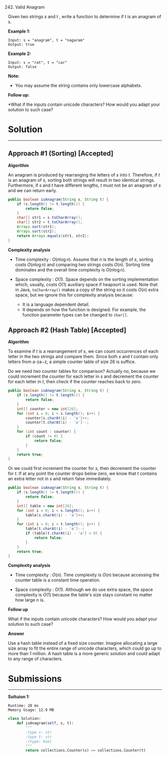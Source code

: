 242. Valid Anagram

Given two strings s and t , write a function to determine if t is an anagram of s.

**Example 1:**
```
Input: s = "anagram", t = "nagaram"
Output: true
```

**Example 2:**
```
Input: s = "rat", t = "car"
Output: false
```

**Note:**

* You may assume the string contains only lowercase alphabets.

**Follow up:**

*What if the inputs contain unicode characters? How would you adapt your solution to such case?

# Solution
---
## Approach #1 (Sorting) [Accepted]
**Algorithm**

An anagram is produced by rearranging the letters of $s$ into $t$. Therefore, if $t$ is an anagram of $s$, sorting both strings will result in two identical strings. Furthermore, if $s$ and $t$ have different lengths, $t$ must not be an anagram of $s$ and we can return early.

```java
public boolean isAnagram(String s, String t) {
    if (s.length() != t.length()) {
        return false;
    }
    char[] str1 = s.toCharArray();
    char[] str2 = t.toCharArray();
    Arrays.sort(str1);
    Arrays.sort(str2);
    return Arrays.equals(str1, str2);
}
```
**Complexity analysis**

* Time complexity : $O(n \log n)$. Assume that $n$ is the length of $s$, sorting costs $O(n \log n)$ and comparing two strings costs $O(n)$. Sorting time dominates and the overall time complexity is $O(n \log n)$.

* Space complexity : $O(1)$. Space depends on the sorting implementation which, usually, costs $O(1)$ auxiliary space if heapsort is used. Note that in Java, `toCharArray()` makes a copy of the string so it costs $O(n)$ extra space, but we ignore this for complexity analysis because:

    * It is a language dependent detail.
    * It depends on how the function is designed. For example, the function parameter types can be changed to `char[]`.

## Approach #2 (Hash Table) [Accepted]
**Algorithm**

To examine if $t$ is a rearrangement of $s$, we can count occurrences of each letter in the two strings and compare them. Since both $s$ and $t$ contain only letters from a-za−z, a simple counter table of size 26 is suffice.

Do we need two counter tables for comparison? Actually no, because we could increment the counter for each letter in $s$ and decrement the counter for each letter in $t$, then check if the counter reaches back to zero.

```java
public boolean isAnagram(String s, String t) {
    if (s.length() != t.length()) {
        return false;
    }
    int[] counter = new int[26];
    for (int i = 0; i < s.length(); i++) {
        counter[s.charAt(i) - 'a']++;
        counter[t.charAt(i) - 'a']--;
    }
    for (int count : counter) {
        if (count != 0) {
            return false;
        }
    }
    return true;
}
```

Or we could first increment the counter for $s$, then decrement the counter for $t$. If at any point the counter drops below zero, we know that $t$ contains an extra letter not in $s$ and return false immediately.

```java
public boolean isAnagram(String s, String t) {
    if (s.length() != t.length()) {
        return false;
    }
    int[] table = new int[26];
    for (int i = 0; i < s.length(); i++) {
        table[s.charAt(i) - 'a']++;
    }
    for (int i = 0; i < t.length(); i++) {
        table[t.charAt(i) - 'a']--;
        if (table[t.charAt(i) - 'a'] < 0) {
            return false;
        }
    }
    return true;
}
```

**Complexity analysis**

* Time complexity : $O(n)$. Time complexity is $O(n)$ because accessing the counter table is a constant time operation.

* Space complexity : $O(1)$. Although we do use extra space, the space complexity is $O(1)$ because the table's size stays constant no matter how large $n$ is.

**Follow up**

What if the inputs contain unicode characters? How would you adapt your solution to such case?

**Answer**

Use a hash table instead of a fixed size counter. Imagine allocating a large size array to fit the entire range of unicode characters, which could go up to more than 1 million. A hash table is a more generic solution and could adapt to any range of characters.

# Submissions
---
**Soltuion 1:**
```
Runtime: 28 ms
Memory Usage: 12.9 MB
```
```python
class Solution:
    def isAnagram(self, s, t):
        """
        :type s: str
        :type t: str
        :rtype: bool
        """
        return collections.Counter(s) == collections.Counter(t)
```
